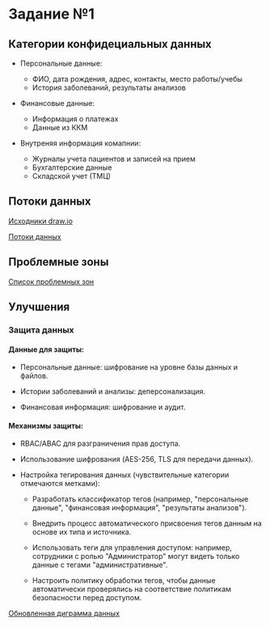 # Задание №1

## Категории конфидециальных данных

- Персональные данные:
  - ФИО, дата рождения, адрес, контакты, место работы/учебы
  - История заболеваний, результаты анализов

- Финансовые данные:
  - Информация о платежах
  - Данные из ККМ

- Внутреняя информация комапнии:
  - Журналы учета пациентов и записей на прием
  - Бухгалтерские данные
  - Складской учет (ТМЦ)

## Потоки данных

[Исходники draw.io](data-flow.drawio)

[Потоки данных](as-is-data-flow.png)


## Проблемные зоны

[Список проблемных зон](Problems.md)


## Улучшения

### Защита данных

#### Данные для защиты:

 - Персональные данные: шифрование на уровне базы данных и файлов.

 - Истории заболеваний и анализы: деперсонализация.

 - Финансовая информация: шифрование и аудит.

#### Механизмы защиты:

- RBAC/ABAC для разграничения прав доступа.

- Использование шифрования (AES-256, TLS для передачи данных).

- Настройка тегирования данных (чувствительные категории отмечаются метками):

  - Разработать классификатор тегов (например, "персональные данные", "финансовая информация", "результаты анализов").

  - Внедрить процесс автоматического присвоения тегов данным на основе их типа и источника.

  - Использовать теги для управления доступом: например, сотрудники с ролью "Администратор" могут видеть только данные с тегами "административные".

  - Настроить политику обработки тегов, чтобы данные автоматически проверялись на соответствие политикам безопасности перед доступом.


[Обновленная диграмма данных](to-be-data-flow.png)
